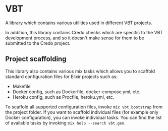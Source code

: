 # VBT

A library which contains various utilities used in different VBT projects.

In addition, this library contains Credo checks which are specific to the VBT development process, and so it doesn't make sense for them to be submitted to the Credo project.

## Project scaffolding

This library also contains various mix tasks which allows you to scaffold standard configuration files for Elixir projects such as:

- Makefile
- Docker config, such as Dockerfile, docker-compose.yml, etc.
- Heroku config, such as Procfile, heroku.yml, etc.

To scaffold all supported configuration files, invoke `mix vbt.bootstrap` from the project folder. If you want to scaffold individual files (for example only Docker configuration), you can invoke individual tasks. You can find the list of available tasks by invoking `mix help --search vbt.gen`.
